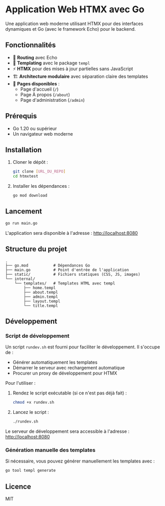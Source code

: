 # Application Web HTMX avec Go

Une application web moderne utilisant HTMX pour des interfaces dynamiques et Go (avec le framework Echo) pour le backend.

## Fonctionnalités

- 🚀 **Routing** avec Echo
- 🎨 **Templating** avec le package `templ`
- ⚡ **HTMX** pour des mises à jour partielles sans JavaScript
- 🏗️ **Architecture modulaire** avec séparation claire des templates
- 🎯 **Pages disponibles** :
  - Page d'accueil (`/`)
  - Page À propos (`/about`)
  - Page d'administration (`/admin`)

## Prérequis

- Go 1.20 ou supérieur
- Un navigateur web moderne

## Installation

1. Cloner le dépôt :
   ```bash
   git clone [URL_DU_REPO]
   cd htmxtest
   ```

2. Installer les dépendances :
   ```bash
   go mod download
   ```

## Lancement

```bash
go run main.go
```

L'application sera disponible à l'adresse : [http://localhost:8080](http://localhost:8080)

## Structure du projet

```
.
├── go.mod           # Dépendances Go
├── main.go          # Point d'entrée de l'application
├── static/          # Fichiers statiques (CSS, JS, images)
└── internal/
    └── templates/   # Templates HTML avec templ
        ├── home.templ
        ├── about.templ
        ├── admin.templ
        ├── layout.templ
        └── title.templ
```

## Développement

### Script de développement

Un script `rundev.sh` est fourni pour faciliter le développement. Il s'occupe de :
- Générer automatiquement les templates
- Démarrer le serveur avec rechargement automatique
- Procurer un proxy de développement pour HTMX

Pour l'utiliser :

1. Rendez le script exécutable (si ce n'est pas déjà fait) :
   ```bash
   chmod +x rundev.sh
   ```

2. Lancez le script :
   ```bash
   ./rundev.sh
   ```

Le serveur de développement sera accessible à l'adresse : [http://localhost:8080](http://localhost:8080)

### Génération manuelle des templates

Si nécessaire, vous pouvez générer manuellement les templates avec :

```bash
go tool templ generate
```

## Licence

MIT
